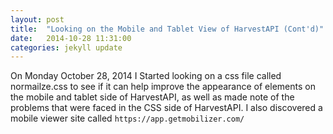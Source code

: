 ```yaml
---
layout: post
title:  "Looking on the Mobile and Tablet View of HarvestAPI (Cont'd)"
date:   2014-10-28 11:31:00
categories: jekyll update
---
```


On Monday October 28, 2014 I Started looking on a css file called normailze.css to see if it can help improve the appearance 
of elements on the mobile and tablet side of HarvestAPI, as well as made note of the problems that were faced in the 
CSS side of HarvestAPI. I also discovered a mobile viewer site called `https://app.getmobilizer.com/`